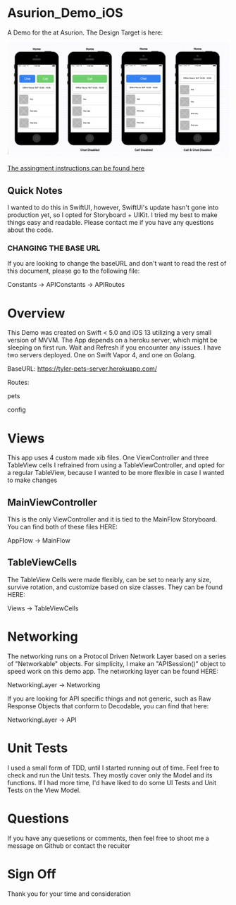 # Asurion_Demo_iOS
A Demo for the at Asurion.
The Design Target is here:

![Design Target](https://github.com/megatyx/Asurion_Demo_iOS/blob/master/Design.png)

[The assingment instructions can be found here](https://github.com/megatyx/Asurion_Demo_iOS/blob/master/AssignmentOverview.md)

## Quick Notes
I wanted to do this in SwiftUI, however, SwiftUI's update hasn't gone into production yet, so I opted for Storyboard + UIKit.
I tried my best to make things easy and readable. Please contact me if you have any questions about the code.

### CHANGING THE BASE URL
If you are looking to change the baseURL and don't want to read the rest of this document, please go to the following file:

Constants -> APIConstants -> APIRoutes

# Overview
This Demo was created on Swift < 5.0 and iOS 13 utilizing a very small version of MVVM.
The App depends on a heroku server, which might be sleeping on first run. Wait and Refresh if you encounter any issues.
I have two servers deployed. One on Swift Vapor 4, and one on Golang.

BaseURL:
https://tyler-pets-server.herokuapp.com/

Routes:

pets

config

# Views
This app uses 4 custom made xib files. One ViewController and three TableView cells
I refrained from using a TableViewController, and opted for a regular TableView, because I wanted to be more flexible in case I wanted to make changes

## MainViewController
This is the only ViewController and it is tied to the MainFlow Storyboard. You can find both of these files HERE:

AppFlow -> MainFlow

## TableViewCells
The TableView Cells were made flexibly, can be set to nearly any size, survive rotation, and customize based on size classes. They can be found HERE:

Views -> TableViewCells

# Networking
The networking runs on a Protocol Driven Network Layer based on a series of "Networkable" objects.
For simplicity, I make an "APISession()" object to speed work on this demo app.
The networking layer can be found HERE:

NetworkingLayer -> Networking

If you are looking for API specific things and not generic, such as Raw Response Objects that conform to Decodable, you can find that here:

NetworkingLayer -> API


# Unit Tests
I used a small form of TDD, until I started running out of time.
Feel free to check and run the Unit tests. They mostly cover only the Model and its functions.
If I had more time, I'd have liked to do some UI Tests and Unit Tests on the View Model.


# Questions
If you have any quesetions or comments, then feel free to shoot me a message on Github or contact the recuiter

# Sign Off
Thank you for your time and consideration

